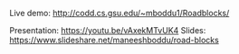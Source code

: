 Live demo: http://codd.cs.gsu.edu/~mboddu1/Roadblocks/

Presentation: https://youtu.be/vAxekMTvUK4
Slides: https://www.slideshare.net/maneeshboddu/road-blocks
